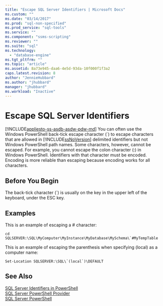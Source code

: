 ```yaml
---
title: "Escape SQL Server Identifiers | Microsoft Docs"
ms.custom: ""
ms.date: "03/14/2017"
ms.prod: "sql-non-specified"
ms.prod_service: "sql-tools"
ms.service: ""
ms.component: "ssms-scripting"
ms.reviewer: ""
ms.suite: "sql"
ms.technology: 
  - "database-engine"
ms.tgt_pltfrm: ""
ms.topic: "article"
ms.assetid: 8a73e945-daa6-4e5d-93da-10f000f1f3a2
caps.latest.revision: 8
author: "JennieHubbard"
ms.author: "jhubbard"
manager: "jhubbard"
ms.workload: "Inactive"
---
```

# Escape SQL Server Identifiers
[!INCLUDE[appliesto-ss-asdb-asdw-pdw-md](../../includes/appliesto-ss-asdb-asdw-pdw-md.md)]
  You can often use the Windows PowerShell back-tick escape character (`) to escape characters that are allowed in [!INCLUDE[ssNoVersion](../../includes/ssnoversion-md.md)] delimited identifiers but not Windows PowerShell path names. Some characters, however, cannot be escaped. For example, you cannot escape the colon character (:) in Windows PowerShell. Identifiers with that character must be encoded. Encoding is more reliable than escaping because encoding works for all characters.  
  
## Before You Begin  
 The back-tick character (`) is usually on the key in the upper left of the keyboard, under the ESC key.  
  
## Examples  
 This is an example of escaping a # character:  
  
```  
cd SQLSERVER:\SQL\MyComputer\MyInstance\MyDatabase\MySchema\`#MyTempTable  
```  
  
 This is an example of escaping the parenthesis when specifying (local) as a computer name:  
  
```  
Set-Location SQLSERVER:\SQL\`(local`)\DEFAULT  
```  
  
## See Also  
 [SQL Server Identifiers in PowerShell](../../relational-databases/scripting/sql-server-identifiers-in-powershell.md)   
 [SQL Server PowerShell Provider](../../relational-databases/scripting/sql-server-powershell-provider.md)   
 [SQL Server PowerShell](../../relational-databases/scripting/sql-server-powershell.md)  
  
  
